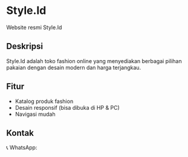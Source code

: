 # Style.Id
Website resmi Style.Id

## Deskripsi
Style.Id adalah toko fashion online yang menyediakan berbagai pilihan pakaian dengan desain modern dan harga terjangkau.

## Fitur
- Katalog produk fashion
- Desain responsif (bisa dibuka di HP & PC)
- Navigasi mudah

## Kontak
📞 WhatsApp: 
